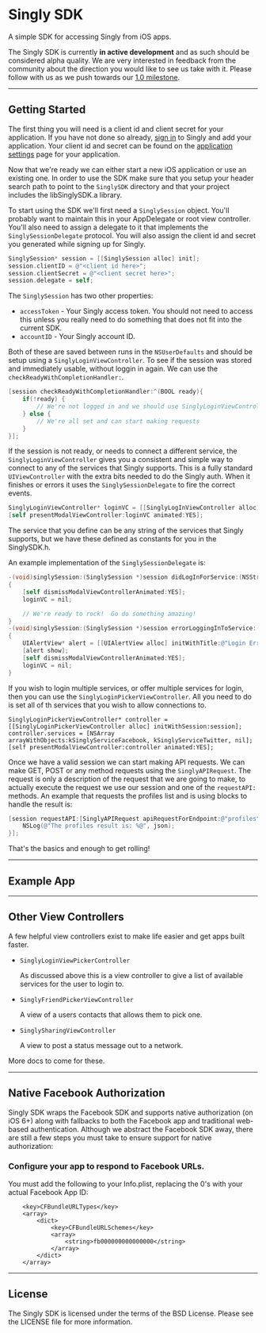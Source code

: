 
# Singly SDK

A simple SDK for accessing Singly from iOS apps.

The Singly SDK is currently **in active development** and as such should be
considered alpha quality. We are very interested in feedback from the community
about the direction you would like to see us take with it. Please follow with us
as we push towards our [1.0 milestone](https://github.com/Singly/iOS-SDK/issues?milestone=4&state=open).

--------------------------------------------------------------------------------

## Getting Started

The first thing you will need is a client id and client secret for your
application. If you have not done so already, [sign in](https://singly.com/apps)
to Singly and add your application. Your client id and secret can be found on
the [application settings](https://singly.com/apps) page for your application.

Now that we're ready we can either start a new iOS application or use an existing one.
In order to use the SDK make sure that you setup your header search path to point to the
`SinglySDK` directory and that your project includes the libSinglySDK.a library.

To start using the SDK we'll first need a `SinglySession` object.  You'll probably
want to maintain this in your AppDelegate or root view controller.  You'll also need to
assign a delegate to it that implements the `SinglySessionDelegate` protocol.  You will
also assign the client id and secret you generated while signing up for Singly.

```objective-c
SinglySession* session = [[SinglySession alloc] init];
session.clientID = @"<client id here>";
session.clientSecret = @"<client secret here>";
session.delegate = self;
```

The `SinglySession` has two other properties:
* `accessToken` - Your Singly access token.  You should not need to access this unless
  you really need to do something that does not fit into the current SDK.
* `accountID` - Your Singly account ID.

Both of these are saved between runs in the `NSUserDefaults` and should be setup using
a `SinglyLoginViewController`.  To see if the session was stored and immediately
usable, without loggin in again.  We can use the `checkReadyWithCompletionHandler:`.

```objective-c
[session checkReadyWithCompletionHandler:^(BOOL ready){
    if(!ready) {
        // We're not logged in and we should use SinglyLoginViewController to connect
    } else {
        // We're all set and can start making requests
    }
}];
```

If the session is not ready, or needs to connect a different service, the
`SinglyLoginViewController` gives you a consistent and simple way to connect to
any of the services that Singly supports.  This is a fully standard
`UIViewController` with the extra bits needed to do the Singly auth.  When it
finishes or errors it uses the `SinglySessionDelegate` to fire the correct events.

```objective-c
SinglyLoginViewController* loginVC = [[SinglyLogInViewController alloc] initWithSession:session_ forService:kSinglyServiceFacebook];
[self presentModalViewController:loginVC animated:YES];
```

The service that you define can be any string of the services that Singly supports,
but we have these defined as constants for you in the SinglySDK.h.

An example implementation of the `SinglySessionDelegate` is:

```objective-c
-(void)singlySession:(SinglySession *)session didLogInForService:(NSString *)service;
{
    [self dismissModalViewControllerAnimated:YES];
    loginVC = nil;

    // We're ready to rock!  Go do something amazing!
}
-(void)singlySession:(SinglySession *)session errorLoggingInToService:(NSString *)service withError:(NSError *)error;
{
    UIAlertView* alert = [[UIAlertView alloc] initWithTitle:@"Login Error" message:[error localizedDescription] delegate:self cancelButtonTitle:@"OK" otherButtonTitles:nil];
    [alert show];
    [self dismissModalViewControllerAnimated:YES];
    loginVC = nil;
}
```

If you wish to login multiple services, or offer multiple services for login, then you
can use the `SinglyLoginPickerViewController`.  All you need to do is set all of th
services that you wish to allow connections to.

```
SinglyLoginPickerViewController* controller = [[SinglyLoginPickerViewController alloc] initWithSession:session];
controller.services = [NSArray arrayWithObjects:kSinglyServiceFacebook, kSinglyServiceTwitter, nil];
[self presentModalViewController:controller animated:YES];
```

Once we have a valid session we can start making API requests.  We can make
GET, POST or any method requests using the `SinglyAPIRequest`.  The request is only
a description of the request that we are going to make, to actually execute the
request we use our session and one of the `requestAPI:` methods.  An example
that requests the profiles list and is using blocks to handle the result is:

```objective-c
[session requestAPI:[SinglyAPIRequest apiRequestForEndpoint:@"profiles" withParameters:nil] withCompletionHandler:^(NSError *error, id json) {
    NSLog(@"The profiles result is: %@", json);
}];
```

That's the basics and enough to get rolling!

--------------------------------------------------------------------------------

## Example App

--------------------------------------------------------------------------------

## Other View Controllers

A few helpful view controllers exist to make life easier and get apps built faster.

* `SinglyLoginViewPickerController`

    As discussed above this is a view controller to give a list of available services
    for the user to login to.

* `SinglyFriendPickerViewController`

   A view of a users contacts that allows them to pick one.

* `SinglySharingViewController`

    A view to post a status message out to a network.

More docs to come for these.

--------------------------------------------------------------------------------

## Native Facebook Authorization

Singly SDK wraps the Facebook SDK and supports native authorization (on iOS 6+)
along with fallbacks to both the Facebook app and traditional web-based
authentication. Although we abstract the Facebook SDK away, there are still a
few steps you must take to ensure support for native authorization:

### Configure your app to respond to Facebook URLs.

You must add the following to your Info.plist, replacing the 0's with your
actual Facebook App ID:

````
    <key>CFBundleURLTypes</key>
    <array>
        <dict>
            <key>CFBundleURLSchemes</key>
            <array>
                <string>fb000000000000000</string>
            </array>
        </dict>
    </array>
````

--------------------------------------------------------------------------------

## License

The Singly SDK is licensed under the terms of the BSD License. Please see the
LICENSE file for more information.

